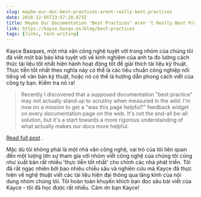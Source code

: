 ```yaml
---
slug: maybe-our-doc-best-practices-arent-really-best-practices
date: 2018-12-05T23:57:20.873Z
title: Maybe Our Documentation "Best Practices" Aren''t Really Best Practices
link: https://kayce.basqu.es/blog/best-practices
tags: [links, tech writing]
---
```

Kayce Basques, một nhà văn công nghệ tuyệt vời trong nhóm của chúng tôi đã viết một bài báo khá tuyệt vời về kinh nghiệm của anh ta đo lường cách thức tài liệu tốt nhất hiện hành hoạt động tốt để giải thích tài liệu kỹ thuật. Thực tiễn tốt nhất theo nghĩa này có thể là các tiêu chuẩn công nghiệp nổi tiếng về văn bản kỹ thuật, hoặc nó có thể là hướng dẫn phong cách viết của công ty bạn. Kiểm tra nó ra!

> Recently I discovered that a supposed documentation "best practice" may not actually stand up to scrutiny when measured in the wild. I'm now on a mission to get a "was this page helpful?" feedback widget on every documentation page on the web. It's not the end-all be-all solution, but it's a start towards a more rigorous understanding of what actually makes our docs more helpful.

[Read full post](https://kayce.basqu.es/blog/best-practices) .

Mặc dù tôi không phải là một nhà văn công nghệ, vai trò của tôi liên quan đến một lượng lớn sự tham gia với nhóm viết công nghệ của chúng tôi cũng như xuất bản rất nhiều &#39;thực tiễn tốt nhất&#39; cho chính các nhà phát triển. Tôi đã rất ngạc nhiên bởi bao nhiêu chiều sâu và nghiên cứu mà Kayce đã thực hiện về nghệ thuật viết các tài liệu hiện đại thông qua lăng kính của nội dung nhóm chúng tôi. Tôi hoàn toàn khuyến khích bạn đọc sâu bài viết của Kayce - tôi đã học được rất nhiều. Cảm ơn bạn Kayce!
